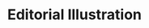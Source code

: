---
title: "Editorial Illustration"
type: "thumb"
weight: 6
draft: false
url_sml: "/images/illustration/milestone_1"
url_lge: "/images/illustration/milestone_1_lrg"
alt: "Illustration showing a bearded man and a woman, each holding personal milestone images"
---